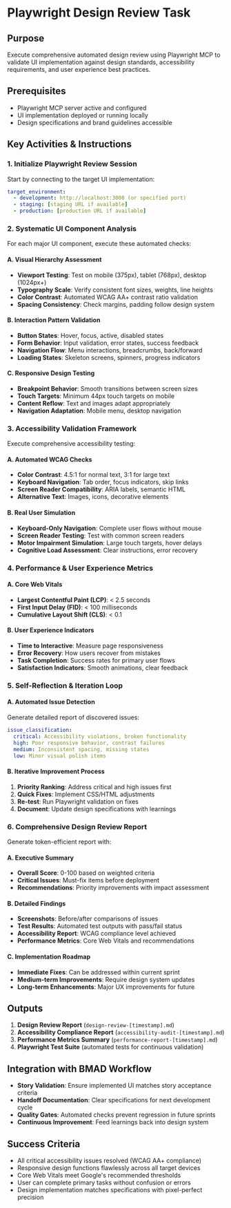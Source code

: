 <!-- Powered by BMAD™ Core -->

# Playwright Design Review Task

## Purpose

Execute comprehensive automated design review using Playwright MCP to validate UI implementation against design standards, accessibility requirements, and user experience best practices.

## Prerequisites

- Playwright MCP server active and configured
- UI implementation deployed or running locally
- Design specifications and brand guidelines accessible

## Key Activities & Instructions

### 1. Initialize Playwright Review Session

Start by connecting to the target UI implementation:

```yaml
target_environment:
  - development: http://localhost:3000 (or specified port)
  - staging: [staging URL if available]
  - production: [production URL if available]
```

### 2. Systematic UI Component Analysis

For each major UI component, execute these automated checks:

#### A. Visual Hierarchy Assessment
- **Viewport Testing**: Test on mobile (375px), tablet (768px), desktop (1024px+)
- **Typography Scale**: Verify consistent font sizes, weights, line heights
- **Color Contrast**: Automated WCAG AA+ contrast ratio validation
- **Spacing Consistency**: Check margins, padding follow design system

#### B. Interaction Pattern Validation
- **Button States**: Hover, focus, active, disabled states
- **Form Behavior**: Input validation, error states, success feedback
- **Navigation Flow**: Menu interactions, breadcrumbs, back/forward
- **Loading States**: Skeleton screens, spinners, progress indicators

#### C. Responsive Design Testing
- **Breakpoint Behavior**: Smooth transitions between screen sizes
- **Touch Targets**: Minimum 44px touch targets on mobile
- **Content Reflow**: Text and images adapt appropriately
- **Navigation Adaptation**: Mobile menu, desktop navigation

### 3. Accessibility Validation Framework

Execute comprehensive accessibility testing:

#### A. Automated WCAG Checks
- **Color Contrast**: 4.5:1 for normal text, 3:1 for large text
- **Keyboard Navigation**: Tab order, focus indicators, skip links
- **Screen Reader Compatibility**: ARIA labels, semantic HTML
- **Alternative Text**: Images, icons, decorative elements

#### B. Real User Simulation
- **Keyboard-Only Navigation**: Complete user flows without mouse
- **Screen Reader Testing**: Test with common screen readers
- **Motor Impairment Simulation**: Large touch targets, hover delays
- **Cognitive Load Assessment**: Clear instructions, error recovery

### 4. Performance & User Experience Metrics

#### A. Core Web Vitals
- **Largest Contentful Paint (LCP)**: < 2.5 seconds
- **First Input Delay (FID)**: < 100 milliseconds
- **Cumulative Layout Shift (CLS)**: < 0.1

#### B. User Experience Indicators
- **Time to Interactive**: Measure page responsiveness
- **Error Recovery**: How users recover from mistakes
- **Task Completion**: Success rates for primary user flows
- **Satisfaction Indicators**: Smooth animations, clear feedback

### 5. Self-Reflection & Iteration Loop

#### A. Automated Issue Detection
Generate detailed report of discovered issues:

```yaml
issue_classification:
  critical: Accessibility violations, broken functionality
  high: Poor responsive behavior, contrast failures
  medium: Inconsistent spacing, missing states
  low: Minor visual polish items
```

#### B. Iterative Improvement Process
1. **Priority Ranking**: Address critical and high issues first
2. **Quick Fixes**: Implement CSS/HTML adjustments
3. **Re-test**: Run Playwright validation on fixes
4. **Document**: Update design specifications with learnings

### 6. Comprehensive Design Review Report

Generate token-efficient report with:

#### A. Executive Summary
- **Overall Score**: 0-100 based on weighted criteria
- **Critical Issues**: Must-fix items before deployment
- **Recommendations**: Priority improvements with impact assessment

#### B. Detailed Findings
- **Screenshots**: Before/after comparisons of issues
- **Test Results**: Automated test outputs with pass/fail status
- **Accessibility Report**: WCAG compliance level achieved
- **Performance Metrics**: Core Web Vitals and recommendations

#### C. Implementation Roadmap
- **Immediate Fixes**: Can be addressed within current sprint
- **Medium-term Improvements**: Require design system updates
- **Long-term Enhancements**: Major UX improvements for future

## Outputs

1. **Design Review Report** (`design-review-[timestamp].md`)
2. **Accessibility Compliance Report** (`accessibility-audit-[timestamp].md`)
3. **Performance Metrics Summary** (`performance-report-[timestamp].md`)
4. **Playwright Test Suite** (automated tests for continuous validation)

## Integration with BMAD Workflow

- **Story Validation**: Ensure implemented UI matches story acceptance criteria
- **Handoff Documentation**: Clear specifications for next development cycle
- **Quality Gates**: Automated checks prevent regression in future sprints
- **Continuous Improvement**: Feed learnings back into design system

## Success Criteria

- All critical accessibility issues resolved (WCAG AA+ compliance)
- Responsive design functions flawlessly across all target devices
- Core Web Vitals meet Google's recommended thresholds
- User can complete primary tasks without confusion or errors
- Design implementation matches specifications with pixel-perfect precision